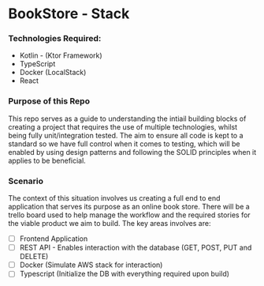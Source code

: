 # BookStore - Stack

### Technologies Required:
- Kotlin - (Ktor Framework)
- TypeScript
- Docker (LocalStack)
- React

### Purpose of this Repo
This repo serves as a guide to understanding the intiail building blocks of creating a project that requires the use of multiple technologies, whilst being fully unit/integration tested. The aim to ensure all code is kept to a standard so we have full control when it comes to testing, which will be enabled by using design patterns and following the SOLID principles when it applies to be beneficial.

### Scenario
The context of this situation involves us creating a full end to end application that serves its purpose as an online book store. There will be a trello board used to help manage the workflow and the required stories for the viable product we aim to build. The key areas involves are:
- [ ] Frontend Application
- [ ] REST API - Enables interaction with the database (GET, POST, PUT and DELETE)
- [ ] Docker (Simulate AWS stack for interaction)
- [ ] Typescript (Initialize the DB with everything required upon build)
